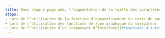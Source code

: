 ```yaml
---
title: Dans chaque page web, l’augmentation de la taille des caractères jusqu’à 200%, au moins, doit être possible pour l’ensemble du texte dans la page. Cette règle est-elle respectée selon une de ces conditions (hors cas particuliers) ?
steps:
- Lors de l’utilisation de la fonction d’agrandissement du texte du navigateur ;
- Lors de l’utilisation des fonctions de zoom graphique du navigateur ;
- Lors de l’utilisation d’un [composant d’interface](#composant-d-interface) propre au site permettant d’agrandir le texte ou de zoomer.
---
```

